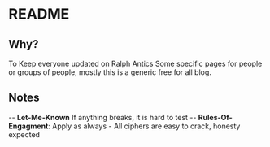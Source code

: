 # README

## Why?
To Keep everyone updated on Ralph Antics 
Some specific pages for people or groups of people, mostly this is a generic free for all blog. 

## Notes
-- **Let-Me-Known** If anything breaks, it is hard to test
-- **Rules-Of-Engagment**: Apply as always - All ciphers are easy to crack, honesty expected
